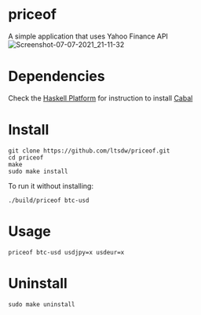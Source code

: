# priceof

A simple application that uses Yahoo Finance API
![Screenshot-07-07-2021_21-11-32](https://user-images.githubusercontent.com/44977415/124843269-233e6900-df81-11eb-9730-c419ef3787e0.png)

# Dependencies

Check the [Haskell Platform](https://www.haskell.org/platform/) for instruction to install [Cabal](https://www.haskell.org/cabal/)

# Install
```
git clone https://github.com/ltsdw/priceof.git
cd priceof
make
sudo make install
```

To run it without installing:
```
./build/priceof btc-usd
```

# Usage
```
priceof btc-usd usdjpy=x usdeur=x
```

# Uninstall

```
sudo make uninstall
```
